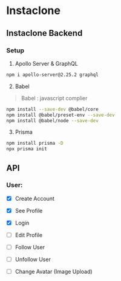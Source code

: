 # Instaclone
## Instaclone Backend
### Setup

1. Apollo Server & GraphQL
```bash
npm i apollo-server@2.25.2 graphql
```

2. Babel
> Babel : javascript complier
```bash
npm install --save-dev @babel/core
npm install @babel/preset-env --save-dev
npm install @babel/node --save-dev
```

3. Prisma
```bash
npm install prisma -D
npx prisma init
```


## API
### User:
- [x] Create Account
- [x] See Profile
- [x] Login
- [ ] Edit Profile
- [ ] Follow User
- [ ] Unfollow User
- [ ] Change Avatar (Image Upload)


